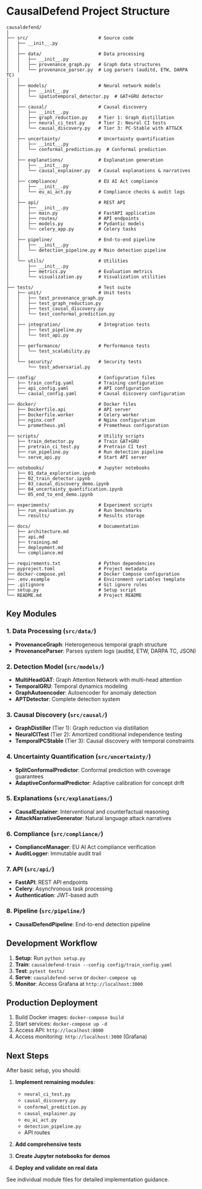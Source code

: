 # CausalDefend Project Structure

```
causaldefend/
│
├── src/                          # Source code
│   ├── __init__.py
│   │
│   ├── data/                     # Data processing
│   │   ├── __init__.py
│   │   ├── provenance_graph.py   # Graph data structures
│   │   └── provenance_parser.py  # Log parsers (auditd, ETW, DARPA TC)
│   │
│   ├── models/                   # Neural network models
│   │   ├── __init__.py
│   │   └── spatiotemporal_detector.py  # GAT+GRU detector
│   │
│   ├── causal/                   # Causal discovery
│   │   ├── __init__.py
│   │   ├── graph_reduction.py    # Tier 1: Graph distillation
│   │   ├── neural_ci_test.py     # Tier 2: Neural CI tests
│   │   └── causal_discovery.py   # Tier 3: PC-Stable with ATT&CK
│   │
│   ├── uncertainty/              # Uncertainty quantification
│   │   ├── __init__.py
│   │   └── conformal_prediction.py  # Conformal prediction
│   │
│   ├── explanations/             # Explanation generation
│   │   ├── __init__.py
│   │   └── causal_explainer.py   # Causal explanations & narratives
│   │
│   ├── compliance/               # EU AI Act compliance
│   │   ├── __init__.py
│   │   └── eu_ai_act.py          # Compliance checks & audit logs
│   │
│   ├── api/                      # REST API
│   │   ├── __init__.py
│   │   ├── main.py               # FastAPI application
│   │   ├── routes/               # API endpoints
│   │   ├── models.py             # Pydantic models
│   │   └── celery_app.py         # Celery tasks
│   │
│   ├── pipeline/                 # End-to-end pipeline
│   │   ├── __init__.py
│   │   └── detection_pipeline.py # Main detection pipeline
│   │
│   └── utils/                    # Utilities
│       ├── __init__.py
│       ├── metrics.py            # Evaluation metrics
│       └── visualization.py      # Visualization utilities
│
├── tests/                        # Test suite
│   ├── unit/                     # Unit tests
│   │   ├── test_provenance_graph.py
│   │   ├── test_graph_reduction.py
│   │   ├── test_causal_discovery.py
│   │   └── test_conformal_prediction.py
│   │
│   ├── integration/              # Integration tests
│   │   ├── test_pipeline.py
│   │   └── test_api.py
│   │
│   ├── performance/              # Performance tests
│   │   └── test_scalability.py
│   │
│   └── security/                 # Security tests
│       └── test_adversarial.py
│
├── config/                       # Configuration files
│   ├── train_config.yaml         # Training configuration
│   ├── api_config.yaml           # API configuration
│   └── causal_config.yaml        # Causal discovery configuration
│
├── docker/                       # Docker files
│   ├── Dockerfile.api            # API server
│   ├── Dockerfile.worker         # Celery worker
│   ├── nginx.conf                # Nginx configuration
│   └── prometheus.yml            # Prometheus configuration
│
├── scripts/                      # Utility scripts
│   ├── train_detector.py         # Train GAT+GRU
│   ├── pretrain_ci_test.py       # Pretrain CI test
│   ├── run_pipeline.py           # Run detection pipeline
│   └── serve_api.py              # Start API server
│
├── notebooks/                    # Jupyter notebooks
│   ├── 01_data_exploration.ipynb
│   ├── 02_train_detector.ipynb
│   ├── 03_causal_discovery_demo.ipynb
│   ├── 04_uncertainty_quantification.ipynb
│   └── 05_end_to_end_demo.ipynb
│
├── experiments/                  # Experiment scripts
│   ├── run_evaluation.py         # Run benchmarks
│   └── results/                  # Results storage
│
├── docs/                         # Documentation
│   ├── architecture.md
│   ├── api.md
│   ├── training.md
│   ├── deployment.md
│   └── compliance.md
│
├── requirements.txt              # Python dependencies
├── pyproject.toml                # Project metadata
├── docker-compose.yml            # Docker Compose configuration
├── .env.example                  # Environment variables template
├── .gitignore                    # Git ignore rules
├── setup.py                      # Setup script
└── README.md                     # Project README
```

## Key Modules

### 1. Data Processing (`src/data/`)
- **ProvenanceGraph**: Heterogeneous temporal graph structure
- **ProvenanceParser**: Parses system logs (auditd, ETW, DARPA TC, JSON)

### 2. Detection Model (`src/models/`)
- **MultiHeadGAT**: Graph Attention Network with multi-head attention
- **TemporalGRU**: Temporal dynamics modeling
- **GraphAutoencoder**: Autoencoder for anomaly detection
- **APTDetector**: Complete detection system

### 3. Causal Discovery (`src/causal/`)
- **GraphDistiller** (Tier 1): Graph reduction via distillation
- **NeuralCITest** (Tier 2): Amortized conditional independence testing
- **TemporalPCStable** (Tier 3): Causal discovery with temporal constraints

### 4. Uncertainty Quantification (`src/uncertainty/`)
- **SplitConformalPredictor**: Conformal prediction with coverage guarantees
- **AdaptiveConformalPredictor**: Adaptive calibration for concept drift

### 5. Explanations (`src/explanations/`)
- **CausalExplainer**: Interventional and counterfactual reasoning
- **AttackNarrativeGenerator**: Natural language attack narratives

### 6. Compliance (`src/compliance/`)
- **ComplianceManager**: EU AI Act compliance verification
- **AuditLogger**: Immutable audit trail

### 7. API (`src/api/`)
- **FastAPI**: REST API endpoints
- **Celery**: Asynchronous task processing
- **Authentication**: JWT-based auth

### 8. Pipeline (`src/pipeline/`)
- **CausalDefendPipeline**: End-to-end detection pipeline

## Development Workflow

1. **Setup**: Run `python setup.py`
2. **Train**: `causaldefend-train --config config/train_config.yaml`
3. **Test**: `pytest tests/`
4. **Serve**: `causaldefend-serve` or `docker-compose up`
5. **Monitor**: Access Grafana at `http://localhost:3000`

## Production Deployment

1. Build Docker images: `docker-compose build`
2. Start services: `docker-compose up -d`
3. Access API: `http://localhost:8000`
4. Access monitoring: `http://localhost:3000` (Grafana)

## Next Steps

After basic setup, you should:

1. **Implement remaining modules**:
   - `neural_ci_test.py`
   - `causal_discovery.py`
   - `conformal_prediction.py`
   - `causal_explainer.py`
   - `eu_ai_act.py`
   - `detection_pipeline.py`
   - API routes

2. **Add comprehensive tests**

3. **Create Jupyter notebooks for demos**

4. **Deploy and validate on real data**

See individual module files for detailed implementation guidance.

